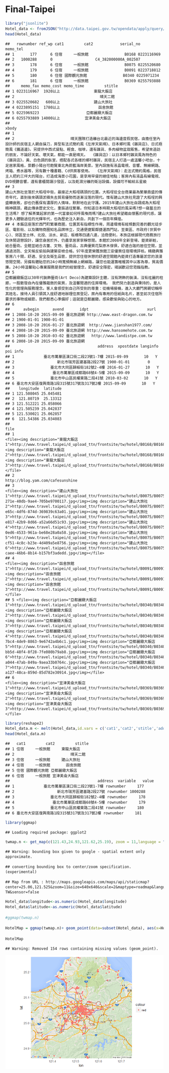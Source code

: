 Final-Taipei
================

``` r
library("jsonlite")
Hotel_data <- fromJSON("http://data.taipei.gov.tw/opendata/apply/query/NDQxOEM2MDAtRDdGNS00NkQ2LUJCMUYtMURBMjlEQUI5MUU5?$format=json")
head(Hotel_data)
```

    ##   rownumber ref_wp cat1         cat2            serial_no   memo_tel
    ## 1       177      6 住宿     一般旅館                B0168 0223116969
    ## 2   1000288      0                   C4_382000000A_002507           
    ## 3       178      6 住宿     一般旅館                B0075 0225520680
    ## 4       179      6 住宿     一般旅館                B0091 0223718812
    ## 5       180      6 住宿 國際觀光旅館                B0340 0225971234
    ## 6       181      6 住宿     一般旅館                B0369 0255793888
    ##     memo_fax memo_cost memo_time         stitle
    ## 1 0223116967  1920以上               東龍大飯店
    ## 2                                      晴天二館
    ## 3 0225520682   600以上               建山大旅社
    ## 4 0223895151  1780以上                 函舍旅館
    ## 5 0225969223                     亞都麗緻大飯店
    ## 6 0255793889 14000以上           宜津美侖大飯店
    ##                                                                                                                                                                                                                                                                                                                                                                                                                                                                                                                                                                                                                                                                                                                                                                  xbody
    ## 1                                                                                                                                                                                                                                                                                                                                                                                                                                                                                                                                                                                                                                                                                                                                                                     
    ## 2                         晴天團隊打造離台北最近的海邊度假民宿，由擔任室內設計師的民宿主人親自操刀，房型有法式簡約風《左岸天氣晴》、日本鄉村風《雜貨店》、日式極簡風《鐵道邊》。另提供中西式餐點、輕食、咖啡，還有雜貨、多肉植物盆栽販售，希望來造訪的朋友，不論好天氣、壞天氣，都能一直是晴天。　　《雜貨店》：以日本鄉村雜貨風為特色的《雜貨店》，黃、白色調的臥室，搭配各式各樣的鄉村雜貨，民宿主人打造一處溫馨小吧台，十足居家風格，景觀小陽台可飽覽東北角蔚藍海岸美景。室內設施有液晶電視、音響、無線網路、烤箱、煮水器等，另有數十種書籍、Cd供房客使用。　　《左岸天氣晴》：走法式簡約風格，民宿主人把約三坪大的陽台，打造成海景小花園，是享用早餐的絕佳地點；客房內有液晶有線電視、DVD視聽音響，還有書櫃閱讀沙發區，以及乾濕分離的衛浴設備，設備可不輸給五星級 
    ## 3                                                                                                                                                                                                                                                                     建山大旅社坐落於大稻埕中街，最接近大稻埕碼頭的位置。大稻埕從全台商業最為繁華鼎盛的傳奇年代，直到後來碼頭淤積失去貿易優勢而逐漸沒落的現代。惟有建山大旅社見證了大稻埕的興盛轉衰敗，卻也仍舊保有濃厚的人情味，默默地在此守護。2015年建山大旅社自詡成為大稻埕精神碼頭，藉此傳承歷史文化，重振過往繁華。你知道日本時期大稻埕的風采嗎?想一窺藝旦的生活嗎? 想了解茶葉起家的第一代富豪如何呼風喚雨嗎?建山大旅社希望藉由懷舊的現代感，讓更多人體驗過往的光輝年代，也為歷史注入新血，共創下一個百年輝煌。
    ## 4 本飯店座落於西門町繁華商圈，位置其有指標性作用，周邊環境有經規劃完善的觀光徒步區、電影街、以及購物商圈知名品牌林立，交通便捷緊鄰捷運西門站，至東區、市政府(世貿中心)、郊區至士林、北投、淡水、新店、板橋等四通八達，洽商便利，本旅店根據現代商務旅行及休閒遊憩設計，讓您身居於外，仍盡享居家寧靜悠閒。本館於2008年全新登場，鉅資新粧，結合藝術。全館並結合古董、文物、藝術品，古典優質花梨原木傢俱，舒適合諧的居住空間，並通過消防、全天候反偷拍與建築安檢合格，97年度更榮獲旅館三安優質住宿環境評核。精緻典雅客房八十間，舒適、安全及衛生品管，提供您住宿休憩的舒適空間館內鉅資打造專屬淤您的浪漫悠閒空間，另備有體貼您的24小時寬頻無線上網線路，讓您也能運籌帷幄其中以客為尊，質高價廉。24小時溫馨貼心專業服務是我們的經營理念，舒適安全隱密，竭誠歡迎您蒞臨指教。
    ## 5                                                                                                                                                                                                                                                                                                                                              亞都麗緻飯店以30年代裝飾藝術(Art Deco)為建築設計主體，沒有誇飾的裝潢，沒有炫麗的柱廊，一股散發自內在優雅蘊斂的氣質，及溫馨閒適的住房環境。 我們努力創造與秉持的，是人性化的管理與服務理念。客人會感受到自己所受到的尊重：從機場接機，進入大廳門房親切稱呼其姓名，接待人員引領其入座舒適地辦理住房登記，房內有專用的信紙與名片，甚至前次住宿所要求的事物或細節，我們都悉心準備好；這就是亞都麗緻，感染歡愉與貼心的地方。
    ## 6                                                                                                                                                                                                                                                                                                                                                                                                                                                                                                                                                                                                                                                                                                                                                                     
    ##      avbegin      avend       idpt                          xurl
    ## 1 2008-10-20 2015-09-09 臺北旅遊網 http://www.east-dragon.com.tw
    ## 2 1900-01-01 1900-01-01                                         
    ## 3 2008-10-20 2016-01-27 臺北旅遊網  http://www.jianshan1977.com/
    ## 4 2008-10-20 2015-09-09 臺北旅遊網 http://www.hansomehote.com.tw
    ## 5 2008-10-20 2010-03-02 臺北旅遊網   http://www.landistpe.com.tw
    ## 6 2008-10-20 2015-09-09 臺北旅遊網                              
    ##                                       address  xpostdate langinfo poi info
    ## 1             臺北市萬華區漢口街二段23號1-7樓 2015-09-09       10   Y     
    ## 2                   新北市瑞芳區建基路2段27號 1900-01-01        0         
    ## 3                臺北市大同區歸綏街182號2-4樓 2016-01-27       10   Y     
    ## 4                 臺北市萬華區成都路68號4-5樓 2015-09-09       10   Y     
    ## 5                臺北市中山區民權東路二段41號 2010-03-02       10   Y     
    ## 6 臺北市大安區復興南路1段315號317號及317號2樓 2015-09-09       10   Y     
    ##    longitude  latitude
    ## 1 121.508045 25.045481
    ## 2  121.80719  25.13312
    ## 3 121.512221 25.058066
    ## 4 121.505239 25.042837
    ## 5 121.530021 25.062857
    ## 6  121.54386 25.034083
    ##                                                                                                                                                                                                                                                                                                                                                                                                                                                                                                                                                                                                                                                                                                                                                                                                                                                                                                                                                                                             file
    ## 1                                                                                                                                                                                                                                                                                                                                                                                                                                                                                                                                                                                                                                     <file><img description="東龍大飯店1">http://www.travel.taipei/d_upload_ttn/frontsite/tw/hotel/B0168/B0168_1.JPG</img><img description="東龍大飯店2">http://www.travel.taipei/d_upload_ttn/frontsite/tw/hotel/B0168/B0168_2.JPG</img><img description="東龍大飯店3">http://www.travel.taipei/d_upload_ttn/frontsite/tw/hotel/B0168/B0168_3.JPG</img></file>
    ## 2                                                                                                                                                                                                                                                                                                                                                                                                                                                                                                                                                                                                                                                                                                                                                                                                                                                                                                                                                               http://blog.yam.com/cafesunshine
    ## 3                                                                      <file><img description="建山大旅社1">http://www.travel.taipei/d_upload_ttn/frontsite/tw/hotel/B0075/B0075_433a041a-271e-40db-9ae4-705be9700117.jpg</img><img description="建山大旅社2">http://www.travel.taipei/d_upload_ttn/frontsite/tw/hotel/B0075/B0075_ff14e911-e65c-4df6-874d-369839c63a01.jpg</img><img description="建山大旅社3">http://www.travel.taipei/d_upload_ttn/frontsite/tw/hotel/B0075/B0075_d6649199-e817-42b9-8d66-a52a66d51c93.jpg</img><img description="建山大旅社4">http://www.travel.taipei/d_upload_ttn/frontsite/tw/hotel/B0075/B0075_55323e4c-0ed6-4533-961a-be68e28a0a58.jpg</img><img description="建山大旅社5">http://www.travel.taipei/d_upload_ttn/frontsite/tw/hotel/B0075/B0075_2e4e3455-cf51-4c8c-b23e-4d409a5e8756.jpg</img><img description="建山大旅社6">http://www.travel.taipei/d_upload_ttn/frontsite/tw/hotel/B0075/B0075_c939a870-caee-46b6-8b14-b157bf3adedd.jpg</img></file>
    ## 4                                                                                                                                                                                                                                                                                                                                                                                                                                                                                                                                                                                                                                           <file><img description="函舍旅館1">http://www.travel.taipei/d_upload_ttn/frontsite/tw/hotel/B0091/B0091_1.jpg</img><img description="函舍旅館2">http://www.travel.taipei/d_upload_ttn/frontsite/tw/hotel/B0091/B0091_2.jpg</img><img description="函舍旅館3">http://www.travel.taipei/d_upload_ttn/frontsite/tw/hotel/B0091/B0091_3.jpg</img></file>
    ## 5 <file><img description="亞都麗緻大飯店1">http://www.travel.taipei/d_upload_ttn/frontsite/tw/hotel/B0340/B0340_1.jpg</img><img description="亞都麗緻大飯店2">http://www.travel.taipei/d_upload_ttn/frontsite/tw/hotel/B0340/B0340_2.jpg</img><img description="亞都麗緻大飯店3">http://www.travel.taipei/d_upload_ttn/frontsite/tw/hotel/B0340/B0340_3.jpg</img><img description="亞都麗緻大飯店4">http://www.travel.taipei/d_upload_ttn/frontsite/tw/hotel/B0340/B0340_157a24b2-7bc4-4de9-8863-9e6742a4b6c1.jpg</img><img description="亞都麗緻大飯店5">http://www.travel.taipei/d_upload_ttn/frontsite/tw/hotel/B0340/B0340_8e474abd-bb5d-48f4-8f28-7fe080b79ab8.jpg</img><img description="亞都麗緻大飯店6">http://www.travel.taipei/d_upload_ttn/frontsite/tw/hotel/B0340/B0340_8338cbf6-a044-47ab-849a-9aea33b0764c.jpg</img><img description="亞都麗緻大飯店7">http://www.travel.taipei/d_upload_ttn/frontsite/tw/hotel/B0340/B0340_3d7c69e2-a127-48ca-859d-85d782e30914.jpg</img></file>
    ## 6                                                                                                                                                                                                                                                                                                                                                                                                                                                                                                                                                                                                                         <file><img description="宜津美侖大飯店1">http://www.travel.taipei/d_upload_ttn/frontsite/tw/hotel/B0369/B0369_1.jpg</img><img description="宜津美侖大飯店2">http://www.travel.taipei/d_upload_ttn/frontsite/tw/hotel/B0369/B0369_2.jpg</img><img description="宜津美侖大飯店3">http://www.travel.taipei/d_upload_ttn/frontsite/tw/hotel/B0369/B0369_3.jpg</img></file>

``` r
library(reshape2)
Hotel_data.m <- melt(Hotel_data,id.vars = c('cat1','cat2','stitle','address'))
head(Hotel_data.m)
```

    ##   cat1         cat2         stitle
    ## 1 住宿     一般旅館     東龍大飯店
    ## 2                         晴天二館
    ## 3 住宿     一般旅館     建山大旅社
    ## 4 住宿     一般旅館       函舍旅館
    ## 5 住宿 國際觀光旅館 亞都麗緻大飯店
    ## 6 住宿     一般旅館 宜津美侖大飯店
    ##                                       address  variable   value
    ## 1             臺北市萬華區漢口街二段23號1-7樓 rownumber     177
    ## 2                   新北市瑞芳區建基路2段27號 rownumber 1000288
    ## 3                臺北市大同區歸綏街182號2-4樓 rownumber     178
    ## 4                 臺北市萬華區成都路68號4-5樓 rownumber     179
    ## 5                臺北市中山區民權東路二段41號 rownumber     180
    ## 6 臺北市大安區復興南路1段315號317號及317號2樓 rownumber     181

``` r
library(ggmap)
```

    ## Loading required package: ggplot2

``` r
twmap.n <- get_map(c(121.43,24.93,121.62,25.19), zoom = 11,language = "zh-TW",maptype = 'roadmap')
```

    ## Warning: bounding box given to google - spatial extent only approximate.

    ## converting bounding box to center/zoom specification. (experimental)

    ## Map from URL : http://maps.googleapis.com/maps/api/staticmap?center=25.06,121.525&zoom=11&size=640x640&scale=2&maptype=roadmap&language=zh-TW&sensor=false

``` r
Hotel_data$longitude<-as.numeric(Hotel_data$longitude)
Hotel_data$latitude<-as.numeric(Hotel_data$latitude)

#ggmap(twmap.n) 

HotelMap = ggmap(twmap.n)+ geom_point(data=subset(Hotel_data), aes(x=Hotel_data$longitude, y=Hotel_data$latitude,color="red"))

HotelMap
```

    ## Warning: Removed 154 rows containing missing values (geom_point).

![](Hotel_Taipei_files/figure-markdown_github/unnamed-chunk-3-1.png)
